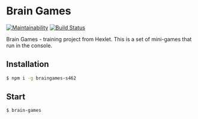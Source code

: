 # Brain Games

[![Maintainability](https://api.codeclimate.com/v1/badges/8fcda763ad8b57059c76/maintainability)](https://codeclimate.com/github/GeorgeGUS/project-lvl1-s462/maintainability)
[![Build Status](https://travis-ci.com/GeorgeGUS/project-lvl1-s462.svg?branch=master)](https://travis-ci.com/GeorgeGUS/project-lvl1-s462)

Brain Games - training project from Hexlet. This is a set of mini-games that run in the console.

## Installation

```sh
$ npm i -g braingames-s462
```

## Start

```sh
$ brain-games
```
